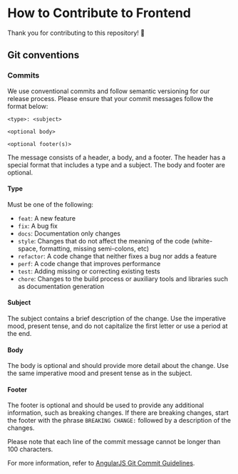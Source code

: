 # How to Contribute to Frontend

Thank you for contributing to this repository! 👏

## Git conventions

### Commits

We use conventional commits and follow semantic versioning for our release process. Please ensure that your commit messages follow the format below:

```text
<type>: <subject>

<optional body>

<optional footer(s)>
```

The message consists of a header, a body, and a footer. The header has a special format that includes a type and a subject. The body and footer are optional.


#### Type

Must be one of the following:

- `feat`: A new feature
- `fix`: A bug fix
- `docs`: Documentation only changes
- `style`: Changes that do not affect the meaning of the code (white-space, formatting, missing
  semi-colons, etc)
- `refactor`: A code change that neither fixes a bug nor adds a feature
- `perf`: A code change that improves performance
- `test`: Adding missing or correcting existing tests
- `chore`: Changes to the build process or auxiliary tools and libraries such as documentation
  generation

#### Subject

The subject contains a brief description of the change. Use the imperative mood, present tense, and do not capitalize the first letter or use a period at the end.

#### Body

The body is optional and should provide more detail about the change. Use the same imperative mood and present tense as in the subject.

#### Footer

The footer is optional and should be used to provide any additional information, such as breaking changes. If there are breaking changes, start the footer with the phrase `BREAKING CHANGE:` followed by a description of the changes.

Please note that each line of the commit message cannot be longer than 100 characters.

For more information, refer to [AngularJS Git Commit Guidelines](https://github.com/angular/angular.js/blob/master/DEVELOPERS.md#-git-commit-guidelines).
